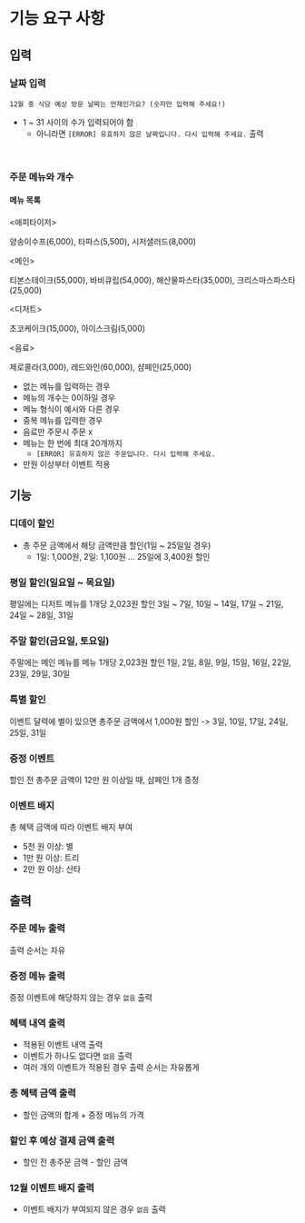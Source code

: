 # 기능 요구 사항

## 입력

### 날짜 입력

`12월 중 식당 예상 방문 날짜는 언제인가요? (숫자만 입력해 주세요!)`

- 1 ~ 31 사이의 수가 입력되어야 함
  - 아니라면 `[ERROR] 유효하지 않은 날짜입니다. 다시 입력해 주세요.` 출력

<br>

### 주문 메뉴와 개수

#### 메뉴 목록

<애피타이저>

양송이수프(6,000), 타파스(5,500), 시저샐러드(8,000)

<메인>

티본스테이크(55,000), 바비큐립(54,000), 해산물파스타(35,000), 크리스마스파스타(25,000)

<디저트>

초코케이크(15,000), 아이스크림(5,000)

<음료>

제로콜라(3,000), 레드와인(60,000), 샴페인(25,000)

- 없는 메뉴를 입력하는 경우
- 메뉴의 개수는 0이하일 경우
- 메뉴 형식이 예시와 다른 경우
- 중복 메뉴를 입력한 경우
- 음료만 주문시 주문 x
- 메뉴는 한 번에 최대 20개까지
  - `[ERROR] 유효하지 않은 주문입니다. 다시 입력해 주세요.`
- 만원 이상부터 이벤트 적용

## 기능

### 디데이 할인

- 총 주문 금액에서 해당 금액만큼 할인(1일 ~ 25일일 경우)
  - 1일: 1,000원, 2일: 1,100원 ... 25일에 3,400원 할인

### 평일 할인(일요일 ~ 목요일)

평일에는 디저트 메뉴를 1개당 2,023원 할인
3일 ~ 7일, 10일 ~ 14일, 17일 ~ 21일, 24일 ~ 28일, 31일

### 주말 할인(금요일, 토요일)

주말에는 메인 메뉴를 메뉴 1개당 2,023원 할인
1일, 2일, 8일, 9일, 15일, 16일, 22일, 23일, 29일, 30일

### 특별 할인

이벤트 달력에 별이 있으면 총주문 금액에서 1,000원 할인
-> 3일, 10일, 17일, 24일, 25일, 31일

### 증정 이벤트

할인 전 총주문 금액이 12만 원 이상일 때, 샴페인 1개 증정

### 이벤트 배지

총 혜택 금액에 따라 이벤트 배지 부여

- 5천 원 이상: 별
- 1만 원 이상: 트리
- 2만 원 이상: 산타

## 출력

### 주문 메뉴 출력

출력 순서는 자유

### 증정 메뉴 출력

증정 이벤트에 해당하지 않는 경우 `없음` 출력

### 혜택 내역 출력

- 적용된 이벤트 내역 출력
- 이벤트가 하나도 없다면 `없음` 출력
- 여러 개의 이벤트가 적용된 경우 출력 순서는 자유롭게

### 총 혜택 금액 출력

- 할인 금액의 합계 + 증정 메뉴의 가격

### 할인 후 예상 결제 금액 출력

- 할인 전 총주문 금액 - 할인 금액

### 12월 이벤트 배지 출력

- 이벤트 배지가 부여되지 않은 경우 `없음` 출력
